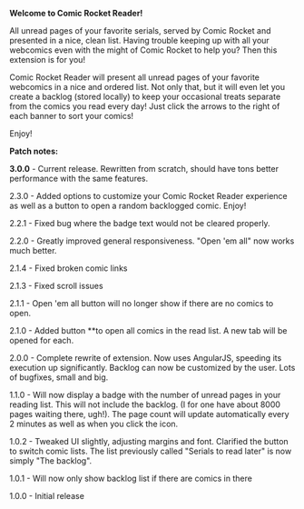 **Welcome to Comic Rocket Reader!**

All unread pages of your favorite serials, served by Comic Rocket and presented in a nice, clean list.
Having trouble keeping up with all your webcomics even with the might of Comic Rocket to help you? Then this extension is for you!

Comic Rocket Reader will present all unread pages of your favorite webcomics in a nice and ordered list. Not only that, but it will even let you create a backlog (stored locally) to keep your occasional treats separate from the comics you read every day! Just click the arrows to the right of each banner to sort your comics!

Enjoy!

**Patch notes:**

**3.0.0** - Current release. Rewritten from scratch, should have tons better performance with the same features.

2.3.0 - Added options to customize your Comic Rocket Reader experience as well as a button to open a random backlogged comic. Enjoy!

2.2.1 - Fixed bug where the badge text would not be cleared properly.

2.2.0 - Greatly improved general responsiveness. "Open 'em all" now works much better.

2.1.4 - Fixed broken comic links

2.1.3 - Fixed scroll issues

2.1.1 - Open 'em all button will no longer show if there are no comics to open.

2.1.0 - Added button **to open all comics in the read list. A new tab will be opened for each.

2.0.0 - Complete rewrite of extension. Now uses AngularJS, speeding its execution up significantly. Backlog can now be customized by the user. Lots of bugfixes, small and big.

1.1.0 - Will now display a badge with the number of unread pages in your reading list. This will not include the backlog. (I for one have about 8000 pages waiting there, ugh!). The page count will update automatically every 2 minutes as well as when you click the icon.

1.0.2 - Tweaked UI slightly, adjusting margins and font. Clarified the button to switch comic lists. The list previously called "Serials to read later" is now simply "The backlog".

1.0.1 - Will now only show backlog list if there are comics in there

1.0.0 - Initial release
